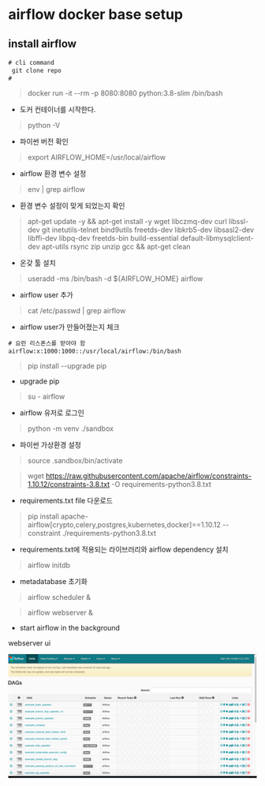 # airflow docker base setup

 

##  install airflow 
```shell script
# cli command 
 git clone repo
# 

```

> docker run -it --rm -p 8080:8080 python:3.8-slim /bin/bash
- 도커 컨테이너를 시작한다. 

> python -V 
- 파이썬 버전 확인 

> export AIRFLOW_HOME=/usr/local/airflow
- airflow 환경 변수 설정 
 
> env | grep airflow 
- 환경 변수 설정이 맞게 되었는지 확인 

> apt-get update -y && apt-get install -y  wget libczmq-dev curl libssl-dev git inetutils-telnet bind9utils freetds-dev libkrb5-dev libsasl2-dev libffi-dev libpq-dev freetds-bin build-essential default-libmysqlclient-dev apt-utils rsync zip unzip gcc && apt-get clean
- 온갖 툴 설치 

> useradd -ms /bin/bash -d ${AIRFLOW_HOME} airflow
- airflow user 추가 

> cat /etc/passwd | grep airflow
- airflow user가 만들어졌는지 체크 
```shell script
# 요런 리스폰스를 받아야 함
airflow:x:1000:1000::/usr/local/airflow:/bin/bash
```

> pip install --upgrade pip
- upgrade pip 

> su - airflow 
- airflow 유저로 로그인 

> python -m venv ./sandbox
- 파이썬 가상환경 설정 

> source .sandbox/bin/activate

> wget https://raw.githubusercontent.com/apache/airflow/constraints-1.10.12/constraints-3.8.txt -O requirements-python3.8.txt
- requirements.txt file 다운로드 

> pip install apache-airflow[crypto,celery,postgres,kubernetes,docker]==1.10.12 --constraint ./requirements-python3.8.txt
- requirements.txt에 적용되는 라이브러리와 airflow dependency 설치 

> airflow initdb
- metadatabase 초기화

> airflow scheduler & 

> airflow webserver & 

- start airflow in the background 


webserver ui

![airflow ui](airflowimage.png)

